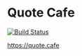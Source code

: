 # Quote Cafe

[![Build Status](https://travis-ci.org/givanse/quote-cafe.svg?branch=master)](https://travis-ci.org/givanse/quote-cafe)

https://quote.cafe
